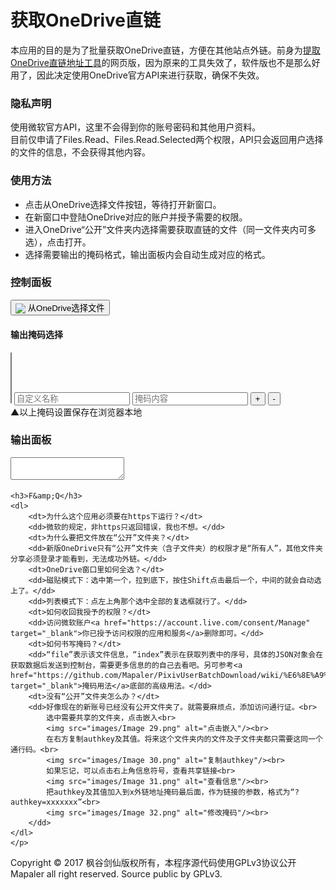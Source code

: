 <!doctype html>
<html>
<head>
<meta charset="utf-8">
<title>获取OneDrive直链</title>
<link rel="icon" href="icon.png" type="image/x-png" />
<link rel="shortcut icon" href="icon.png" type="image/x-png" />
<link href="style.css" rel="stylesheet" type="text/css">
<script type="text/javascript" src="https://js.live.net/v7.2/OneDrive.js"></script>
<!--<script type="text/javascript" src="OneDrive.js"></script>-->
<script type="text/javascript" src="script.js"></script>
<!--<script type="text/javascript" src="debug.js"></script>-->
</head>

<body>
	<h1>获取OneDrive直链</h1>
	<p>本应用的目的是为了批量获取OneDrive直链，方便在其他站点外链。前身为<a href="http://bbs.comicdd.com/thread-354826-1-1.html" target="_blank">提取OneDrive直链地址工具</a>的网页版，因为原来的工具失效了，软件版也不是那么好用了，因此决定使用OneDrive官方API来进行获取，确保不失效。
	</p>
	<h3>隐私声明</h3>
	<p>使用微软官方API，这里不会得到你的账号密码和其他用户资料。<br>
	目前仅申请了Files.Read、Files.Read.Selected两个权限，API只会返回用户选择的文件的信息，不会获得其他内容。
	</p>
	<h3>使用方法</h3>
	<ul class="howtouse">
		<li>点击<span class="openbtn" title="不是点我，真的按钮在下面呢" onclick="alert('不是点我，真的按钮在下面呢')">从OneDrive选择文件</span>按钮，等待打开新窗口。</li>
		<li>在新窗口中登陆OneDrive对应的账户并授予需要的权限。</li>
		<li>进入OneDrive“公开”文件夹内选择需要获取直链的文件（同一文件夹内可多选），点击打开。</li>
		<li>选择需要输出的掩码格式，输出面板内会自动生成对应的格式。</li>
	</ul>
<div class="picker">
	<h3>控制面板</h3>
	<button class="openbtn" onClick="launchOneDrivePicker()">
		<img src="https://js.live.net/v5.0/images/SkyDrivePicker/SkyDriveIcon_white.png" style="vertical-align: middle; height: 16px;">
		<span class="oneDriveButton">从OneDrive选择文件</span>
	</button>
	<!--<label><input type="checkbox" class="add-permission">主动添加访问权限（无所有人查看权限的文件）</label>-->
	<h4>输出掩码选择</h4>
	<div class="mask-bar">
		<select class="mask-list" size="5" onclick="mask_select();">
		</select>
		<input class="mask-name" type="text" placeholder="自定义名称" />
		<input class="mask-content" type="text" placeholder="掩码内容" />
		<input class="mask-add" value="+" type="button" onclick="mask_add();" />
		<input class="mask-remove" value="-" type="button" onclick="mask_remove();" />
		<div class="tip">▲以上掩码设置保存在浏览器本地</div>
	</div>
</div>
<div class="output">
	<h3>输出面板</h3>
	<div class="outinfo"></div>
	<textarea class="outcontent"></textarea>
</div>

	<h3>F&amp;Q</h3>
	<dl>
		<dt>为什么这个应用必须要在https下运行？</dt>
		<dd>微软的规定，非https只返回错误，我也不想。</dd>
		<dt>为什么要把文件放在“公开”文件夹？</dt>
		<dd>新版OneDrive只有“公开”文件夹（含子文件夹）的权限才是“所有人”，其他文件夹分享必须登录才能看到，无法成功外链。</dd>
		<dt>OneDrive窗口里如何全选？</dt>
		<dd>磁贴模式下：选中第一个，拉到底下，按住Shift点击最后一个，中间的就会自动选上了。</dd>
		<dd>列表模式下：点左上角那个选中全部的复选框就行了。</dd>
		<dt>如何收回我授予的权限？</dt>
		<dd>访问微软账户<a href="https://account.live.com/consent/Manage" target="_blank">你已授予访问权限的应用和服务</a>删除即可。</dd>
		<dt>如何书写掩码？</dt>
		<dd>“file”表示该文件信息，“index”表示在获取列表中的序号，具体的JSON对象会在获取数据后发送到控制台，需要更多信息的的自己去看吧。另可参考<a href="https://github.com/Mapaler/PixivUserBatchDownload/wiki/%E6%8E%A9%E7%A0%81" target="_blank">掩码用法</a>底部的高级用法。</dd>
		<dt>没有“公开”文件夹怎么办？</dt>
		<dd>好像现在的新账号已经没有公开文件夹了。就需要麻烦点，添加访问通行证。<br>
			选中需要共享的文件夹，点击嵌入<br>
			<img src="images/Image 29.png" alt="点击嵌入"/><br>
			在右方复制authkey及其值。将来这个文件夹内的文件及子文件夹都只需要这同一个通行码。<br>
			<img src="images/Image 30.png" alt="复制authkey"/><br>
			如果忘记，可以点击右上角信息符号，查看共享链接<br>
			<img src="images/Image 31.png" alt="查看信息"/><br>
			把authkey及其值加入到x外链地址掩码最后面，作为链接的参数，格式为“?authkey=xxxxxxx”<br>
			<img src="images/Image 32.png" alt="修改掩码"/><br>
		</dd>
	</dl>
	</p>

<div class="copyright">Copyright © 2017 枫谷剑仙版权所有，本程序源代码使用GPLv3协议公开<br >Mapaler all right reserved. Source public by GPLv3.</div>

</body>
</html>
